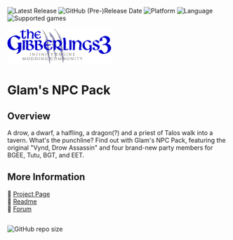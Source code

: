 ![Latest Release](https://img.shields.io/github/v/release/Gibberlings3/Glam-NPC-Pack?include_prereleases&color=blue) 
![GitHub (Pre-)Release Date](https://img.shields.io/github/release-date-pre/Gibberlings3/Glam-NPC-Pack?color=gold)
![Platform](https://img.shields.io/static/v1?label=platform&message=windows%20%7C%20macOS%20%7C%20linux%20%7C%20Project%20Infinity&color=informational)
![Language](https://img.shields.io/static/v1?label=language&message=English&color=limegreen)
![Supported games](https://img.shields.io/static/v1?label=supported%20games&message=BGEE%20%7C%20BGT%20%7C%20EET%20%7C%20Tutu&color=dodgerblue)

![The G3 Logo](https://raw.githubusercontent.com/Gibberlings3/.github/master/profile/g3_neutral.png)

# Glam's NPC Pack

## Overview

A drow, a dwarf, a halfling, a dragon(?) and a priest of Talos walk into a tavern. What's the punchline? Find out with Glam's NPC Pack, featuring the original "Vynd, Drow Assassin" and four brand-new party members for BGEE, Tutu, BGT, and EET.

## More Information

:page_facing_up: [Project Page](https://www.gibberlings3.net/mods/npcs/glam-npc-pack/)  
:page_facing_up: [Readme](https://gibberlings3.github.io/Documentation/readmes/readme-glamnpcpack.html)  
:page_facing_up: [Forum](https://www.gibberlings3.net/forums/forum/186-glams-npc-pack/) 

## 

![GitHub repo size](https://img.shields.io/github/repo-size/Gibberlings3/Glam-NPC-Pack?style=plastic&label=repo%20size)